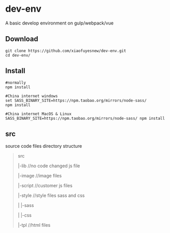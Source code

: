 # dev-env
A basic develop environment on gulp/webpack/vue

## Download
```
git clone https://github.com/xiaofuyesnew/dev-env.git
cd dev-env/
```

## Install
```
#normally
npm install

#China internet windows
set SASS_BINARY_SITE=https://npm.taobao.org/mirrors/node-sass/
npm install

#China internet MacOS & Linux
SASS_BINARY_SITE=https://npm.taobao.org/mirrors/node-sass/ npm install
```

## src
source code files directory structure

> src
>
>   |-lib    //no code changed js file
>
>   |-image  //image files
>
>   |-script //customer js files
>
>   |-style  //style files sass and css
>
>   |   |-sass
>
>   |   |-css
>
>   |-tpl    //html files 